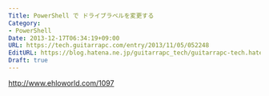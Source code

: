 ```yaml
---
Title: PowerShell で ドライブラベルを変更する
Category:
- PowerShell
Date: 2013-12-17T06:34:19+09:00
URL: https://tech.guitarrapc.com/entry/2013/11/05/052248
EditURL: https://blog.hatena.ne.jp/guitarrapc_tech/guitarrapc-tech.hatenablog.com/atom/entry/12921228815711982590
Draft: true
---
```


http://www.ehloworld.com/1097
